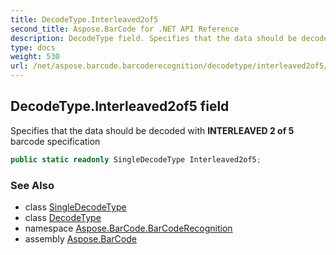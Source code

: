 ```yaml
---
title: DecodeType.Interleaved2of5
second_title: Aspose.BarCode for .NET API Reference
description: DecodeType field. Specifies that the data should be decoded with INTERLEAVED 2 of 5 barcode specification
type: docs
weight: 530
url: /net/aspose.barcode.barcoderecognition/decodetype/interleaved2of5/
---
```

## DecodeType.Interleaved2of5 field

Specifies that the data should be decoded with **INTERLEAVED 2 of 5** barcode specification

```csharp
public static readonly SingleDecodeType Interleaved2of5;
```

### See Also

* class [SingleDecodeType](../../singledecodetype/)
* class [DecodeType](../)
* namespace [Aspose.BarCode.BarCodeRecognition](../../decodetype/)
* assembly [Aspose.BarCode](../../../)


